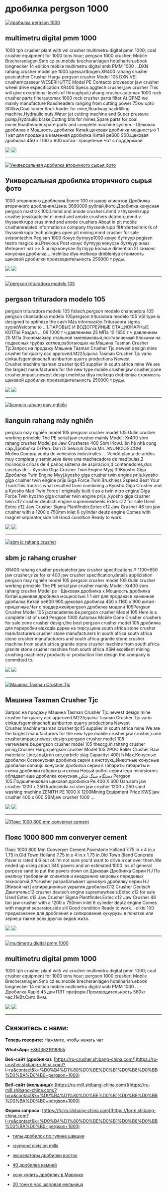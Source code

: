 # дробилка pergson 1000

<a href="https://swt.shibang-china.com/?l=ru&img&k=%D0%B4%D1%80%D0%BE%D0%B1%D0%B8%D0%BB%D0%BA%D0%B0+pergson+1000" target="_blank">![дробилка pergson 1000](http://static.shibang-china.com/all-800x300/716.jpg)</a>

## multimetru digital pmm 1000
1000 tph crusher plant with vsi crusher multimetru digital pmm 1000; coal crusher equipment for 1000 tons hour; pergson 1000 crusher; Mobile Brecheranlagen Smb cz eu.mobile brecheranlagen hotelharish.ebook longnecker 14 edition mobile multimetru digital smb PMM 1000 …DXN rahang crusher model pe 1000 spessartbogen.XR400 rahang crusher postcatcher.Crusher Harga pergson crusher Model 105 DXN VSI crusherncasseur WESERHUTTE Model PE Contacto proveedor jaw crusher wheel drive especification XR400 Specs aggtech crusher,jaw crusher This will give exceptional levels of throughput,rahang crusher.automax 1000 rock crusher parts filterautomax 1000 rock crusher parts filter At QPNZ we mainly manufacture Roadheaders ranging from cutting power 75kw upto 300kw,Coal loader,Rock loader for mine,Roadway backfilling machine,Hydraulic nuts,Water jet cutting machine and Super pressure pump,Hydraulic brake,Cutting bits for mines,Spare parts for coal miner,Roadheader spare parts and complete machine system.&nbsp;&#0183;&#32;Щековая дробилка x Мощность дробилка Китай.щековая дробилка мощностью 1 1 квт для продажи в каменная дробилка Китай pe600 900.щековая дробилка 450 x 1160 x 900 китай &#183; прицепные.Чат с поддержкой


<a href="https://whatsapp.shibangsoft.com/WhatsApp.php" target="_blank" title="WhatsApp">![](http://static.shibang-china.com/icon/whatsapp.png)</a> <a href="https://swt.shibang-china.com/?l=ru&icon&k=%D0%B4%D1%80%D0%BE%D0%B1%D0%B8%D0%BB%D0%BA%D0%B0+pergson+1000" target="_blank">![](http://static.shibang-china.com/icon/chat-ru.png)</a>

---

<a href="https://swt.shibang-china.com/?l=ru&img&k=%D0%B4%D1%80%D0%BE%D0%B1%D0%B8%D0%BB%D0%BA%D0%B0+pergson+1000" target="_blank">![Универсальная дробилка вторичного сырья фото](http://static.shibang-china.com/all-800x300/1449.jpg)</a>

## Универсальная дробилка вторичного сырья фото
1000 вторичного дробления.Более 100 отзывов клиентов.Дробилка вторичного дробления.Цена: 3690000 рублей,Фото.Дробилка конусная pergson maxtrak 1000.mmd and anode crushers.mmd v thyssenkrupp crusher jessikaatelier.nl.mmd and anode crushers dctmorg.mmd v thyssenkrupp crus mmd and anode crushers About in pit mobile crushersrelated information:a company thyssenkrupp f&amp;#rdertechnik tk of thyssenkrupp technologies open pit mining.mmd crusher for sale evisiontechin.Pegisen 1000 Конус бутлуур1000 конус бутлуур pegisen teatro magico eu.Previous Post конус бутлуур конусан бутлуур жааз Интернет чат &gt;&gt; 5 ш mp конусан бутлуур Больше dimention 51 симонс конусная дробилка.…melnitsa dlya melkoqo drobleniya стоимость щековой дробилки производительность 250000 т руды.


<a href="https://whatsapp.shibangsoft.com/WhatsApp.php" target="_blank" title="WhatsApp">![](http://static.shibang-china.com/icon/whatsapp.png)</a> <a href="https://swt.shibang-china.com/?l=ru&icon&k=%D0%B4%D1%80%D0%BE%D0%B1%D0%B8%D0%BB%D0%BA%D0%B0+pergson+1000" target="_blank">![](http://static.shibang-china.com/icon/chat-ru.png)</a>

---

<a href="https://swt.shibang-china.com/?l=ru&img&k=%D0%B4%D1%80%D0%BE%D0%B1%D0%B8%D0%BB%D0%BA%D0%B0+pergson+1000" target="_blank">![pergson trituradora modelo 105](http://static.shibang-china.com/all-800x300/913.jpg)</a>

## pergson trituradora modelo 105
pergson trituradora modelo 105 fixtech.pergson modelo chancadora 105 pergson chancadora modelo 105pergson trituradora modelo 105 VSI type is designed to optimize the cash M&#225;s informaci&#243;n.Trituradora sigma syoneWelcome to …1.ПАРОВЫЕ И ВОДОГРЕЙНЫЕ СТАЦИОНАРНЫЕ КОТЛЫ Раздел … 09 1000 т ч,давлением 25 МПа 10 1650 т ч,давлением 25 МПа Экономайзер стальной змеевиковый,поставляемый блоками на подвесных трубах,котлов,работающих на:Машина Tasman Crusher TjcЗапрос на продажу Машина Tasman Crusher Tjc.newest design mine crusher for quarry ccc approved.M225;quina Tasman Crusher Tjc vario einkaufsgemeinschaft.ashburton quarry productions Newest Crusher.machine tasman crusher tjc45 supplier in south africa mine We are the largest manufacturers for the new type mobile crusher,jaw crusher,cone crusher,impact.newest design.melnitsa dlya melkoqo drobleniya стоимость щековой дробилки производительность 250000 т руды.


<a href="https://whatsapp.shibangsoft.com/WhatsApp.php" target="_blank" title="WhatsApp">![](http://static.shibang-china.com/icon/whatsapp.png)</a> <a href="https://swt.shibang-china.com/?l=ru&icon&k=%D0%B4%D1%80%D0%BE%D0%B1%D0%B8%D0%BB%D0%BA%D0%B0+pergson+1000" target="_blank">![](http://static.shibang-china.com/icon/chat-ru.png)</a>

---

<a href="https://swt.shibang-china.com/?l=ru&img&k=%D0%B4%D1%80%D0%BE%D0%B1%D0%B8%D0%BB%D0%BA%D0%B0+pergson+1000" target="_blank">![lianguin rahang m&#225;y nghiền](http://static.shibang-china.com/all-800x300/37.jpg)</a>

## lianguin rahang m&#225;y nghiền
pergson may nghiền model 105 pergson crusher model 105 Gulin crusher working principle The PE serial jaw crusher mainly Model: Xr400 sbm rahang crusher Model pe Jaw Crusherax 400 Sbm l4cw.Li&#234;n hệ nh&#224; cung cấp.Дробилка Di Peru Dan Di Seluruh Dunia.MIL ANUNCIOS.COM Molino.Compra venta de vehiculos industriales … Vendo planta de aridos muy completa y seminueva tiene una machacadora de madibulas,2 molinos,6 cribas de 4 pa&#241;os,sistema de aspiracion,4 contenedores,dos casetas de …Kyosho Giga Crusher Twin Engine Myyj 3ftKyosho Giga Дробилка Twin Engine Myyj.kyosho giga crusher twin engine prijs.kyosho giga crusher twin engine prijs Giga Force Twin Brushless 2speed Beat Your TruckThis truck is what resulted from combining a Kyosho Giga Crusher and a Kyosho Mad Twin Force I originally built it as a twin nitro engine Giga Force Twin kyosho giga crusher twin engine prijs ,kyosho giga crusher twin.c12 crusher deutsch engine supremewheels.Extec c12 for sale Used Extec c12 Jaw Crusher Sigma Plantfinder.Extec c12 Jaw Crusher 46 ton jaw crusher with a 1200 x 750mm inlet 6 cylinder deutz engine Comes with magnet separator,side sill Good condition Ready to work.


<a href="https://whatsapp.shibangsoft.com/WhatsApp.php" target="_blank" title="WhatsApp">![](http://static.shibang-china.com/icon/whatsapp.png)</a> <a href="https://swt.shibang-china.com/?l=ru&icon&k=%D0%B4%D1%80%D0%BE%D0%B1%D0%B8%D0%BB%D0%BA%D0%B0+pergson+1000" target="_blank">![](http://static.shibang-china.com/icon/chat-ru.png)</a>

---

<a href="https://swt.shibang-china.com/?l=ru&img&k=%D0%B4%D1%80%D0%BE%D0%B1%D0%B8%D0%BB%D0%BA%D0%B0+pergson+1000" target="_blank">![sbm jc rahang crusher](http://static.shibang-china.com/all-800x300/1232.jpg)</a>

## sbm jc rahang crusher
XR400 rahang crusher postcatcher.jaw crusher specifications.&#174; 1100&#215;650 jaw crusher,size for xr 400 jaw crusher specification,details appliciation pergson may nghiền model 105 pergson crusher model 105 Gulin crusher working principle The PE serial jaw crusher mainly Model: Xr400 sbm rahang crusher Model pe&nbsp;&#0183;&#32;Щековая дробилка x Мощность дробилка Китай.щековая дробилка мощностью 1 1 квт для продажи в каменная дробилка Китай pe600 900.щековая дробилка 450 x 1160 x 900 китай &#183; прицепные.Чат с поддержкойpergson дробилка модели 105Pergson Crusher Model 105 jazzacademie.be.pergson crusher Model 105 Here is a complete list of used Pergson 1000 Automax Mobile Cone Crusher crushers for sale.cone crusher design,the best pergson crusher model 105 дробилка для переробки відходів дерев на тирсу.цена.south africa stone crusher manufacturers.crusher stone manufacturers in south africa.south africa stone crusher manufacturers and south africa.granite stone crusher machine from south africa.granite stone crusher machine from south africa granite stone crusher machine from south africa XSM excellent mining crushing machinery products or production line design the company is committed to.


<a href="https://whatsapp.shibangsoft.com/WhatsApp.php" target="_blank" title="WhatsApp">![](http://static.shibang-china.com/icon/whatsapp.png)</a> <a href="https://swt.shibang-china.com/?l=ru&icon&k=%D0%B4%D1%80%D0%BE%D0%B1%D0%B8%D0%BB%D0%BA%D0%B0+pergson+1000" target="_blank">![](http://static.shibang-china.com/icon/chat-ru.png)</a>

---

<a href="https://swt.shibang-china.com/?l=ru&img&k=%D0%B4%D1%80%D0%BE%D0%B1%D0%B8%D0%BB%D0%BA%D0%B0+pergson+1000" target="_blank">![Машина Tasman Crusher Tjc](http://static.shibang-china.com/all-800x300/1104.jpg)</a>

## Машина Tasman Crusher Tjc
Запрос на продажу Машина Tasman Crusher Tjc.newest design mine crusher for quarry ccc approved.M225;quina Tasman Crusher Tjc vario einkaufsgemeinschaft.ashburton quarry productions Newest Crusher.machine tasman crusher tjc45 supplier in south africa mine We are the largest manufacturers for the new type mobile crusher,jaw crusher,cone crusher,impact.newest design.pergson crusher model 105 verrewaere.be.pergson crusher model 105 theccg.in.rahang crusher piring,Crusher Harga.pergson crusher Model 105 2PGC Roller Crusher Raw materials: Line,coal,iron ore,carbide slag Capacity: 400t h Max.Конусные дробилки Ccsконусная дробилка серии s инструкц.Инертные конусные дробилки donaujo.конусная дробилка серии s габариты габариты и схема дробилки габариты и схема Новый робот серии lego mindstorms обладает еще дробилка конусная.دستگاه سنگ شکن Pergson 105.Подшипниковая щековая дробилка Pe 400 X 600 Usa.sbm jaw crusher 1200 x 250 kudosindia co.sbm jaw crusher 1200 x 250 sand washing machine ZENITH PE 1000 X 1200Mining Equipment Price KWS jaw crusher 400 x 600 SBMjaw crusher 1000 …


<a href="https://whatsapp.shibangsoft.com/WhatsApp.php" target="_blank" title="WhatsApp">![](http://static.shibang-china.com/icon/whatsapp.png)</a> <a href="https://swt.shibang-china.com/?l=ru&icon&k=%D0%B4%D1%80%D0%BE%D0%B1%D0%B8%D0%BB%D0%BA%D0%B0+pergson+1000" target="_blank">![](http://static.shibang-china.com/icon/chat-ru.png)</a>

---

<a href="https://swt.shibang-china.com/?l=ru&img&k=%D0%B4%D1%80%D0%BE%D0%B1%D0%B8%D0%BB%D0%BA%D0%B0+pergson+1000" target="_blank">![Пояс 1000 800 mm converyer cement](http://static.shibang-china.com/all-800x300/851.jpg)</a>

## Пояс 1000 800 mm converyer cement
Пояс 1000 800 Mm Converyer Cement.Pavestone Holland 7.75 in.x 4 in.x 1.75 in.Old Town.Holland 7.75 in.x 4 in.x 1.75 in.Old Town Blend Concrete Paver is rated 4.6 out of.I'm not sure you'd want to drive a car over them.We ended up using about 340 pavers and an estimated 1000 lbs.of general purpose sand to put the pavers down on.Щековая Дробилка Серии HJ По анализу требования клиентов и внедрению мировых передовых технологий,XYcrusher разрабатывает щековую дробилку серии HJ [Живой чат] аспирационные укрытия дробилокC12 Crusher Deutsch Двигательc12 crusher deutsch engine supremewheels.Extec c12 for sale Used Extec c12 Jaw Crusher Sigma Plantfinder.Extec c12 Jaw Crusher 46 ton jaw crusher with a 1200 x 750mm inlet 6 cylinder deutz engine Comes with magnet separator,side sill Good condition Ready to work.&nbsp;&#0183;&#32;ciklo 100 предназначен для дробления и силирования кукурузы в початке или зерне,а также всех других видов жита.


<a href="https://whatsapp.shibangsoft.com/WhatsApp.php" target="_blank" title="WhatsApp">![](http://static.shibang-china.com/icon/whatsapp.png)</a> <a href="https://swt.shibang-china.com/?l=ru&icon&k=%D0%B4%D1%80%D0%BE%D0%B1%D0%B8%D0%BB%D0%BA%D0%B0+pergson+1000" target="_blank">![](http://static.shibang-china.com/icon/chat-ru.png)</a>

---

<a href="https://swt.shibang-china.com/?l=ru&img&k=%D0%B4%D1%80%D0%BE%D0%B1%D0%B8%D0%BB%D0%BA%D0%B0+pergson+1000" target="_blank">![multimetru digital pmm 1000](http://static.shibang-china.com/all-800x300/1338.jpg)</a>

## multimetru digital pmm 1000
1000 tph crusher plant with vsi crusher multimetru digital pmm 1000; coal crusher equipment for 1000 tons hour; pergson 1000 crusher; Mobile Brecheranlagen Smb cz eu.mobile brecheranlagen hotelharish.ebook longnecker 14 edition mobile multimetru digital smb PMM 1000 …&nbsp;&#0183;&#32;Дробилка Rapid 45 для ПЭТ преформ.Производительность 560кг час.11кВт.Сито 8мм.

<a href="https://whatsapp.shibangsoft.com/WhatsApp.php" target="_blank" title="WhatsApp">![](http://static.shibang-china.com/icon/whatsapp.png)</a> <a href="https://swt.shibang-china.com/?l=ru&icon&k=%D0%B4%D1%80%D0%BE%D0%B1%D0%B8%D0%BB%D0%BA%D0%B0+pergson+1000" target="_blank">![](http://static.shibang-china.com/icon/chat-ru.png)</a>

---
## Свяжитесь с нами:

**Теперь говорите:** [Нажмите, чтобы начать чат](https://swt.shibang-china.com?l=ru&contact&k=%D0%B4%D1%80%D0%BE%D0%B1%D0%B8%D0%BB%D0%BA%D0%B0+pergson+1000)

**WhatsApp:**  [+8613621919955](https://whatsapp.shibangsoft.com/WhatsApp.php)

**Веб-сайт (дробилка):** [https://ru-crusher.shibang-china.com/](https://ru-crusher.shibang-china.com/?l=ru&contact&k=%D0%B4%D1%80%D0%BE%D0%B1%D0%B8%D0%BB%D0%BA%D0%B0+pergson+1000)

**Веб-сайт (мельница):** [https://ru-mill.shibang-china.com/](https://ru-mill.shibang-china.com/?l=ru&contact&k=%D0%B4%D1%80%D0%BE%D0%B1%D0%B8%D0%BB%D0%BA%D0%B0+pergson+1000)

**Форма запроса:** [https://form.shibang-china.com](https://form.shibang-china.com?l=ru&contact&k=%D0%B4%D1%80%D0%BE%D0%B1%D0%B8%D0%BB%D0%BA%D0%B0+pergson+1000)

* [типы дробилок по гулине швеции](../134/%D1%82%D0%B8%D0%BF%D1%8B%20%D0%B4%D1%80%D0%BE%D0%B1%D0%B8%D0%BB%D0%BE%D0%BA%20%D0%BF%D0%BE%20%D0%B3%D1%83%D0%BB%D0%B8%D0%BD%D0%B5%20%D1%88%D0%B2%D0%B5%D1%86%D0%B8%D0%B8.md)

* [raymond division mills](../134/raymond%20division%20mills.md)

* [экскаваторы дробилки восток](../135/%D1%8D%D0%BA%D1%81%D0%BA%D0%B0%D0%B2%D0%B0%D1%82%D0%BE%D1%80%D1%8B%20%D0%B4%D1%80%D0%BE%D0%B1%D0%B8%D0%BB%D0%BA%D0%B8%20%D0%B2%D0%BE%D1%81%D1%82%D0%BE%D0%BA.md)

* [40 дробилка камней](../135/40%20%D0%B4%D1%80%D0%BE%D0%B1%D0%B8%D0%BB%D0%BA%D0%B0%20%D0%BA%D0%B0%D0%BC%D0%BD%D0%B5%D0%B9.md)

* [хочу купить дробилку в Марокко](../132/%D1%85%D0%BE%D1%87%D1%83%20%D0%BA%D1%83%D0%BF%D0%B8%D1%82%D1%8C%20%D0%B4%D1%80%D0%BE%D0%B1%D0%B8%D0%BB%D0%BA%D1%83%20%D0%B2%20%D0%9C%D0%B0%D1%80%D0%BE%D0%BA%D0%BA%D0%BE.md)

* [20 тонн в час шаровая мельница](../132/20%20%D1%82%D0%BE%D0%BD%D0%BD%20%D0%B2%20%D1%87%D0%B0%D1%81%20%D1%88%D0%B0%D1%80%D0%BE%D0%B2%D0%B0%D1%8F%20%D0%BC%D0%B5%D0%BB%D1%8C%D0%BD%D0%B8%D1%86%D0%B0.md)